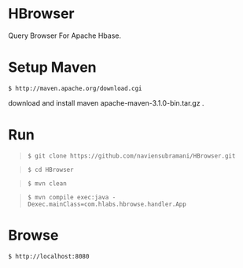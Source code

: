 HBrowser
============

Query Browser For Apache Hbase.

Setup Maven 
============
```$ http://maven.apache.org/download.cgi```

download  and install maven apache-maven-3.1.0-bin.tar.gz .


Run 
============
>```$ git clone https://github.com/naviensubramani/HBrowser.git```

>```$ cd HBrowser```

>```$ mvn clean```

>```$ mvn compile exec:java -Dexec.mainClass=com.hlabs.hbrowse.handler.App```

Browse
============
```$ http://localhost:8080```
